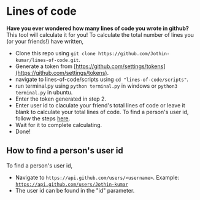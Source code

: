 # Lines of code
**Have you ever wondered how many lines of code you wrote in github?** This tool will calculate it for you!
To calculate the total number of lines you (or your friends!) have written,
 - Clone this repo using ```git clone https://github.com/Jothin-kumar/lines-of-code.git```.
 - Generate a token from [https://github.com/settings/tokens](https://github.com/settings/tokens).
 - navigate to lines-of-code/scripts using ```cd "lines-of-code/scripts"```.
 - run terminal.py using ```python terminal.py``` in windows or ```python3 terminal.py``` in ubuntu.
 - Enter the token generated in step 2.
 - Enter user id to claculate your friend's total lines of code or leave it blank to calculate your total lines of code. To find a person's user id, follow the steps [here](#how-to-find-a-persons-user-id).
 - Wait for it to complete calculating.
 - Done!
## How to find a person's user id
To find a person's user id,
 - Navigate to ```https://api.github.com/users/<username>```. Example: [```https://api.github.com/users/Jothin-kumar```](https://api.github.com/users/Jothin-kumar)
 - The user id can be found in the "id" parameter.
